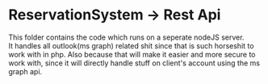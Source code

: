# ReservationSystem -> Rest Api
This folder contains the code which runs on a seperate nodeJS server.  
It handles all outlook(ms graph) related shit since that is such horseshit to work with in php. Also because that will make it
easier and more secure to work with, since it will directly handle stuff on client's account using the ms graph api. 
